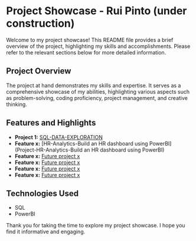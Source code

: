 # Project Showcase - Rui Pinto (under construction)

Welcome to my project showcase! This README file provides a brief overview of the project, highlighting my skills and 
accomplishments. Please refer to the relevant sections below for more detailed information.

## Project Overview
The project at hand demonstrates my skills and expertise. It serves as a 
comprehensive showcase of my abilities, highlighting various aspects such as problem-solving, coding proficiency, 
project management, and creative thinking.

## Features and Highlights
- **Project 1:** [SQL-DATA-EXPLORATION](Project-SQL-DATA-EXPLORATION)
- **Feature x:** [HR-Analytics-Build an HR dashboard using PowerBI](Project-HR-Analytics-Build an HR dashboard using PowerBI)
- **Feature x:** [Future project x]()
- **Feature x:** [Future project x]()
- **Feature x:** [Future project x]()
- **Feature x:** [Future project x]()

## Technologies Used
- SQL
- PowerBI

Thank you for taking the time to explore my project showcase. I hope you find it informative and engaging.
